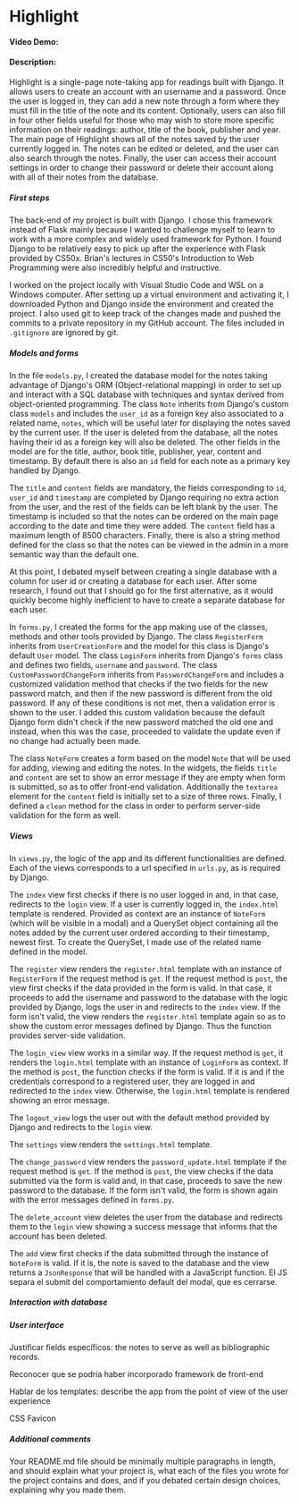 # Highlight
#### Video Demo:  <Agregar URL>
#### Description:
Highlight is a single-page note-taking app for readings built with Django. It allows users to create an account with an username and a password. Once the user is logged in, they can add a new note through a form where they must fill in the title of the note and its content. Optionally, users can also fill in four other fields useful for those who may wish to store more specific information on their readings: author, title of the book, publisher and year. The main page of Highlight shows all of the notes saved by the user currently logged in. The notes can be edited or deleted, and the user can also search through the notes. Finally, the user can access their account settings in order to change their password or delete their account along with all of their notes from the database. 

##### **First steps**

The back-end of my project is built with Django. I chose this framework instead of Flask mainly because I wanted to challenge myself to learn to work with a more complex and widely used framework for Python. I found Django to be relatively easy to pick up after the experience with Flask provided by CS50x. Brian's lectures in CS50's Introduction to Web Programming were also incredibly helpful and instructive. 

I worked on the project locally with Visual Studio Code and WSL on a Windows computer. After setting up a virtual environment and activating it, I downloaded Python and Django inside the environment and created the project. I also used git to keep track of the changes made and pushed the commits to a private repository in my GitHub account. The files included in ``.gitignore`` are ignored by git. 

##### **Models and forms**
In the file ``models.py``, I created the database model for the notes taking advantage of Django's ORM (Object-relational mapping) in order to set up and interact with a SQL database with techniques and syntax derived from object-oriented programming. The class ``Note`` inherits from Django's custom class ``models`` and includes the ``user_id`` as a foreign key also associated to a related name, ``notes``, which will be useful later for displaying the notes saved by the current user. If the user is deleted from the database, all the notes having their id as a foreign key will also be deleted. The other fields in the model are for the title, author, book title, publisher, year, content and timestamp. By default there is also an ``id`` field for each note as a primary key handled by Django. 

The ``title`` and ``content`` fields are mandatory, the fields corresponding to ``id``, ``user_id`` and ``timestamp`` are completed by Django requiring no extra action from the user, and the rest of the fields can be left blank by the user. The timestamp is included so that the notes can be ordered on the main page according to the date and time they were added. The ``content`` field has a maximum length of 8500 characters. Finally, there is also a string method defined for the class so that the notes can be viewed in the admin in a more semantic way than the default one. 

At this point, I debated myself between creating a single database with a column for user id or creating a database for each user. After some research, I found out that I should go for the first alternative, as it would quickly become highly inefficient to have to create a separate database for each user. 

In ``forms.py``, I created the forms for the app making use of the classes, methods and other tools provided by Django. The class ``RegisterForm`` inherits from ``UserCreationForm`` and the model for this class is Django's default ``User`` model. The class ``LoginForm`` inherits from Django's ``forms`` class and defines two fields, ``username`` and ``password``. The class ``CustomPasswordChangeForm`` inherits from ``PasswordChangeForm`` and includes a customized validation method that checks if the two fields for the new password match, and then if the new password is different from the old password. If any of these conditions is not met, then a validation error is shown to the user. I added this custom validation because the default Django form didn't check if the new password matched the old one and instead, when this was the case, proceeded to validate the update even if no change had actually been made. 

The class ``NoteForm`` creates a form based on the model ``Note`` that will be used for adding, viewing and editing the notes. In the widgets, the fields ``title`` and ``content`` are set to show an error message if they are empty when form is submitted, so as to offer front-end validation. Additionally the ``textarea`` element for the ``content`` field is initially set to a size of three rows. Finally, I defined a ``clean`` method for the class in order to perform server-side validation for the form as well.    

##### **Views**
In ``views.py``, the logic of the app and its different functionalities are defined. Each of the views corresponds to a url specified in ``urls.py``, as is required by Django.

The ``index`` view first checks if there is no user logged in and, in that case, redirects to the ``login`` view. If a user is currently logged in, the ``index.html`` template is rendered. Provided as context are an instance of ``NoteForm`` (which will be visible in a modal) and a QuerySet object containing all the notes added by the current user ordered according to their timestamp, newest first. To create the QuerySet, I made use of the related name defined in the model. 

The ``register`` view renders the ``register.html`` template with an instance of ``RegisterForm`` if the request method is ``get``. If the request method is ``post``, the view first checks if the data provided in the form is valid. In that case, it proceeds to add the username and password to the database with the logic provided by Django, logs the user in and redirects to the ``index`` view. If the form isn't valid, the view renders the ``register.html`` template again so as to show the custom error messages defined by Django. Thus the function provides server-side validation. 

The ``login_view`` view works in a similar way. If the request method is ``get``, it renders the ``login.html`` template with an instance of ``LoginForm`` as context. If the method is ``post``, the function checks if the form is valid. If it is and if the credentials correspond to a registered user, they are logged in and redirected to the ``index`` view. Otherwise, the ``login.html`` template is rendered showing an error message. 

The ``logout_view`` logs the user out with the default method provided by Django and redirects to the ``login`` view. 

The ``settings`` view renders the ``settings.html`` template.

The ``change_password`` view renders the ``password_update.html`` template if the request method is ``get``. If the method is ``post``, the view checks if the data submitted via the form is valid and, in that case, proceeds to save the new password to the database. If the form isn't valid, the form is shown again with the error messages defined in ``forms.py``.

The ``delete_account`` view deletes the user from the database and redirects them to the ``login`` view showing a success message that informs that the account has been deleted. 

The ``add`` view first checks if the data submitted through the instance of ``NoteForm`` is valid. If it is, the note is saved to the database and the view returns a ``JsonResponse`` that will be handled with a JavaScript function. El JS separa el submit del comportamiento default del modal, que es cerrarse. 

##### **Interaction with database**

##### **User interface** 
Justificar fields específicos: the notes to serve as well as bibliographic records. 

Reconocer que se podría haber incorporado framework de front-end 

Hablar de los templates: describe the app from the point of view of the user experience 

CSS
Favicon

##### **Additional comments**

Your README.md file should be minimally multiple paragraphs in length, and should explain what your project is, what each of the files you wrote for the project contains and does, and if you debated certain design choices, explaining why you made them. 